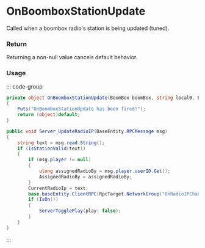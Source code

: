 # OnBoomboxStationUpdate
<Badge type="info" text="Radio"/>[<Badge type="danger" text="Carbon Compatible"/>](https://github.com/CarbonCommunity/Carbon)[<Badge type="warning" text="Oxide Compatible"/>](https://github.com/OxideMod/Oxide.Rust)
Called when a boombox radio's station is being updated (tuned).

### Return
Returning a non-null value cancels default behavior.

### Usage
::: code-group
```csharp [Example]
private object OnBoomboxStationUpdate(BoomBox boomBox, string local0, BasePlayer player)
{
	Puts("OnBoomboxStationUpdate has been fired!");
	return (object)default;
}
```
```csharp [Source — Assembly-CSharp @ BoomBox]
public void Server_UpdateRadioIP(BaseEntity.RPCMessage msg)
{
	string text = msg.read.String();
	if (IsStationValid(text))
	{
		if (msg.player != null)
		{
			ulong assignedRadioBy = msg.player.userID.Get();
			AssignedRadioBy = assignedRadioBy;
		}
		CurrentRadioIp = text;
		base.baseEntity.ClientRPC(RpcTarget.NetworkGroup("OnRadioIPChanged"), CurrentRadioIp);
		if (IsOn())
		{
			ServerTogglePlay(play: false);
		}
	}
}

```
:::
